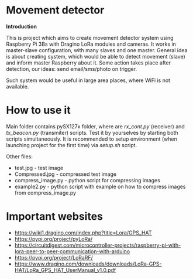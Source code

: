 # Movement detector
**Introduction**

This is project which aims to create movement detector system using Raspberry Pi 3Bs with
Dragino LoRa modules and cameras. It works in master-slave configuration, with many slaves and one master. General idea is about
creating system, which would be able to detect movement (slave) and inform master Raspberry about it.
Some action takes place after detection, our ideas: send email/sms/photo on trigger.

Such system would be useful in large area places, where WiFi is not available.

# How to use it

Main folder contains pySX127x folder, where are *rx_cont.py* (receiver) and *tx_beacon.py*
(transmiter) scripts. Test it by yourselves by starting both scripts simultaneously. It is
recommended to setup environment (when launching project for the first time) via *setup.sh* script.

Other files:
* test.jpg - test image
* Compressed.jpg - compressed test image
* compress_image.py - python script for compressing images
* example2.py - python script with example on how to compress images from compress_image.py


# Important websites
- https://wiki1.dragino.com/index.php?title=Lora/GPS_HAT
- https://pypi.org/project/pyLoRa/
- https://circuitdigest.com/microcontroller-projects/raspberry-pi-with-lora-peer-to-peer-communication-with-arduino
- https://pypi.org/project/LoRaRF/
- https://www.dragino.com/downloads/downloads/LoRa-GPS-HAT/LoRa_GPS_HAT_UserManual_v1.0.pdf
